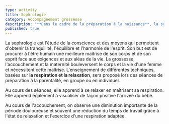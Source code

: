 ```yaml
---
type: activity
title: Sophrologie
category: Accompagnement grossesse
description: "**Dans le cadre de la préparation à la naissance**, la sophrologie permet à la future maman de mieux vivre sa grossesse, d'avoir un outil pour faire face à la contraction utérine, de mieux vivre son accouchement."
published: true
---
```




La sophrologie est l'étude de la conscience et des moyens qui permettent d'obtenir la tranquillité, l'équilibre et l'harmonie de l'esprit. Son but est de procurer à l'être humain une meilleure maîtrise de son corps et de son esprit face aux exigences et aux aléas de la vie.
La grossesse, l'accouchement et la maternité bouleversent le corps et la vie d'une femme et nécessitent cette maîtrise.
L'enseignement de différentes techniques, basées sur **la respiration et la relaxation**, sera proposé lors des séances de préparation à la parentalité, en groupe ou en individuel.

Au cours des séances, elle apprend à se relaxer en maîtrisant sa respiration. Elle apprend également à visualiser de façon positive l'arrivée du bébé. 

Au cours de l'accouchement, on observe une diminution importante de la période douloureuse et souvent une réduction du temps de travail grâce à l'état de relaxation et l'exercice d'une respiration adaptée.
